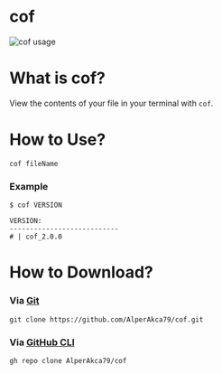 # cof
![cof usage](https://github.com/AlperAkca79/cof/assets/91411319/9bd9fa42-4848-4b9d-9697-5e8c0700a595)

# What is cof?
View the contents of your file in your terminal with `cof`.

# How to Use?
```
cof fileName
```

### Example
```
$ cof VERSION

VERSION:
---------------------------
# | cof_2.0.0
```

# How to Download?
### Via [Git](https://git-scm.com)
```
git clone https://github.com/AlperAkca79/cof.git
```

### Via [GitHub CLI](https://github.com/cli/cli)
```
gh repo clone AlperAkca79/cof
```